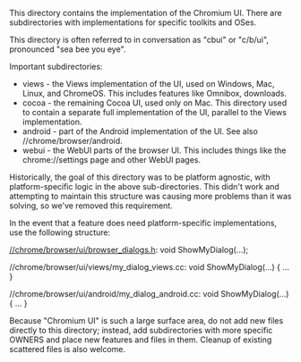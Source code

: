 This directory contains the implementation of the Chromium UI. There are
subdirectories with implementations for specific toolkits and OSes.

This directory is often referred to in conversation as "cbui" or "c/b/ui",
pronounced "sea bee you eye".

Important subdirectories:
* views - the Views implementation of the UI, used on Windows, Mac, Linux, and
          ChromeOS. This includes features like Omnibox, downloads.
* cocoa - the remaining Cocoa UI, used only on Mac. This directory used to
          contain a separate full implementation of the UI, parallel to the
          Views implementation.
* android - part of the Android implementation of the UI. See also
            //chrome/browser/android.
* webui - the WebUI parts of the browser UI. This includes things like the
          chrome://settings page and other WebUI pages.

Historically, the goal of this directory was to be platform agnostic, with
platform-specific logic in the above sub-directories. This didn't work and
attempting to maintain this structure was causing more problems than it was
solving, so we've removed this requirement.

In the event that a feature does need platform-specific implementations, use the
following structure:

[//chrome/browser/ui/browser_dialogs.h](browser_dialogs.h):
    void ShowMyDialog(...);

//chrome/browser/ui/views/my_dialog_views.cc:
    void ShowMyDialog(...) { ... }

//chrome/browser/ui/android/my_dialog_android.cc:
    void ShowMyDialog(...) { ... }

Because "Chromium UI" is such a large surface area, do not add new files
directly to this directory; instead, add subdirectories with more specific
OWNERS and place new features and files in them. Cleanup of existing scattered
files is also welcome.
